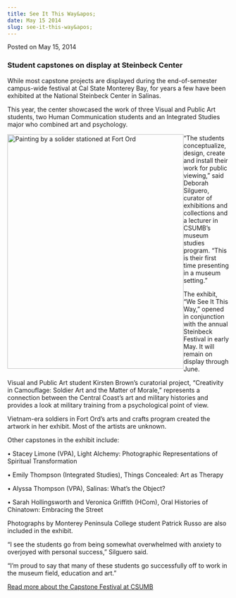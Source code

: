 ```yaml
---
title: See It This Way&apos;
date: May 15 2014
slug: see-it-this-way&apos;
---
```


 



<span class="date">Posted on May 15, 2014    </span>
<h3>Student capstones on display at Steinbeck Center</h3>
<p>While most capstone projects are displayed during the
end-of-semester campus-wide festival at Cal State Monterey Bay, for
years a few have been exhibited at the National Steinbeck Center in
Salinas.</p>
<p>This year, the center showcased the work of three Visual and
Public Art students, two Human Communication students and an
Integrated Studies major who combined art and psychology.</p>
<p><img alt="Painting by a solider stationed at Fort Ord" src="https://news.csumb.edu/sites/default/files/65/attachments/news/images/kristin_brown_2jpg.jpg" style="float:left; width:400px; height:532px">&#x201C;The students
conceptualize, design, create and install their work for public
viewing,&#x201D; said Deborah Silguero, curator of exhibitions and
collections and a lecturer in CSUMB&#x2019;s museum studies program. &#x201C;This
is their first time presenting in a museum setting.&#x201D;</img></p>
<p>The exhibit, &#x201C;We See It This Way,&#x201D; opened in conjunction with
the annual Steinbeck Festival in early May. It will remain on
display through June.</p>
<p>Visual and Public Art student Kirsten Brown&#x2019;s curatorial
project, &#x201C;Creativity in Camouflage: Soldier Art and the Matter of
Morale,&#x201D; represents a connection between the Central Coast&#x2019;s art
and military histories and provides a look at military training
from a psychological point of view.</p>
<p>Vietnam-era soldiers in Fort Ord&#x2019;s arts and crafts program
created the artwork in her exhibit. Most of the artists are
unknown.</p>
<p>Other capstones in the exhibit include:</p>
<p>&#x2022; Stacey Limone (VPA), Light Alchemy: Photographic
Representations of Spiritual Transformation</p>
<p>&#x2022; Emily Thompson (Integrated Studies), Things Concealed: Art as
Therapy</p>
<p>&#x2022; Alyssa Thompson (VPA), Salinas: What&#x2019;s the Object?</p>
<p>&#x2022; Sarah Hollingsworth and Veronica Griffith (HCom), Oral
Histories of Chinatown: Embracing the Street</p>
<p>Photographs by Monterey Peninsula College student Patrick Russo
are also included in the exhibit.</p>
<p>&#x201C;I see the students go from being somewhat overwhelmed with
anxiety to overjoyed with personal success,&#x201D; Silguero said.</p>
<p>&#x201C;I&#x2019;m proud to say that many of these students go successfully
off to work in the museum field, education and art.&#x201D;</p>
<p><a href="../12/capping-college-senior-projects.html" rel="nofollow">Read more about the Capstone Festival at CSUMB</a><br>
&#xA0;</br></p>





 
